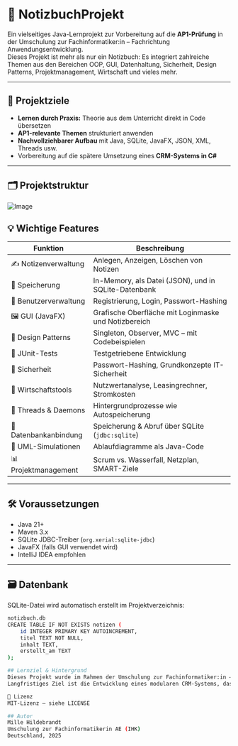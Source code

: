 # 📘 NotizbuchProjekt

Ein vielseitiges Java-Lernprojekt zur Vorbereitung auf die **AP1-Prüfung** in der Umschulung zur Fachinformatiker:in – Fachrichtung Anwendungsentwicklung.  
Dieses Projekt ist mehr als nur ein Notizbuch: Es integriert zahlreiche Themen aus den Bereichen OOP, GUI, Datenhaltung, Sicherheit, Design Patterns, Projektmanagement, Wirtschaft und vieles mehr.

---

## 🚀 Projektziele

- **Lernen durch Praxis:** Theorie aus dem Unterricht direkt in Code übersetzen
- **AP1-relevante Themen** strukturiert anwenden
- **Nachvollziehbarer Aufbau** mit Java, SQLite, JavaFX, JSON, XML, Threads usw.
- Vorbereitung auf die spätere Umsetzung eines **CRM-Systems in C#**

---

## 🗂️ Projektstruktur

![Image](https://github.com/user-attachments/assets/1ae02f33-1cce-4648-be4e-a78762fe6a23)

## 💡 Wichtige Features

| Funktion                   | Beschreibung |
|---------------------------|--------------|
| ✍️ Notizenverwaltung       | Anlegen, Anzeigen, Löschen von Notizen |
| 💾 Speicherung             | In-Memory, als Datei (JSON), und in SQLite-Datenbank |
| 👤 Benutzerverwaltung      | Registrierung, Login, Passwort-Hashing |
| 🖼️ GUI (JavaFX)           | Grafische Oberfläche mit Loginmaske und Notizbereich |
| 🧱 Design Patterns         | Singleton, Observer, MVC – mit Codebeispielen |
| 🧪 JUnit-Tests             | Testgetriebene Entwicklung |
| 🔐 Sicherheit              | Passwort-Hashing, Grundkonzepte IT-Sicherheit |
| 🧮 Wirtschaftstools        | Nutzwertanalyse, Leasingrechner, Stromkosten |
| 🔄 Threads & Daemons       | Hintergrundprozesse wie Autospeicherung |
| 🔌 Datenbankanbindung      | Speicherung & Abruf über SQLite (`jdbc:sqlite`) |
| 🧠 UML-Simulationen        | Ablaufdiagramme als Java-Code |
| 📊 Projektmanagement       | Scrum vs. Wasserfall, Netzplan, SMART-Ziele |

---

## 🛠️ Voraussetzungen

- Java 21+
- Maven 3.x
- SQLite JDBC-Treiber (`org.xerial:sqlite-jdbc`)
- JavaFX (falls GUI verwendet wird)
- IntelliJ IDEA empfohlen

---

## 🗃️ Datenbank

SQLite-Datei wird automatisch erstellt im Projektverzeichnis:

```bash
notizbuch.db
CREATE TABLE IF NOT EXISTS notizen (
    id INTEGER PRIMARY KEY AUTOINCREMENT,
    titel TEXT NOT NULL,
    inhalt TEXT,
    erstellt_am TEXT
);

## Lernziel & Hintergrund
Dieses Projekt wurde im Rahmen der Umschulung zur Fachinformatiker:in – AE entwickelt und dient als praktischer Lernspeicher für alle prüfungsrelevanten Inhalte der AP1.
Langfristiges Ziel ist die Entwicklung eines modularen CRM-Systems, das später auch in C# umgesetzt werden kann.

📄 Lizenz
MIT-Lizenz – siehe LICENSE

## Autor
Mille Hildebrandt
Umschulung zur Fachinformatikerin AE (IHK)
Deutschland, 2025
